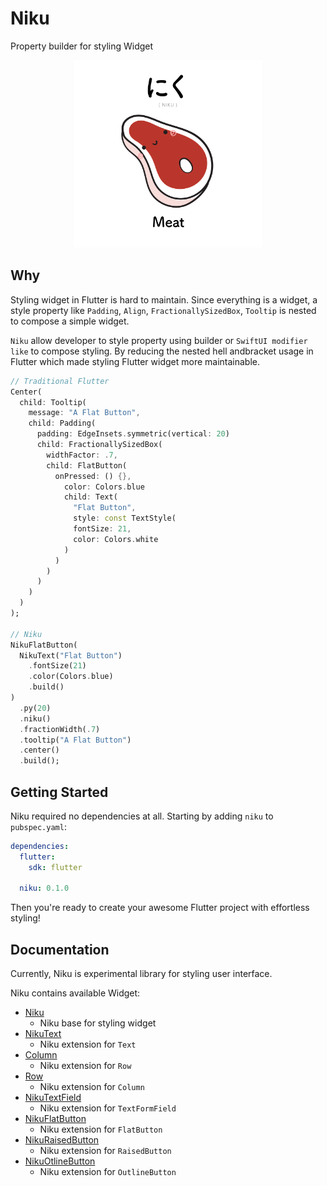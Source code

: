 # Niku
Property builder for styling Widget

<p align="center">
  <img src="https://github.com/saltyaom/niku/blob/main/doc/images/niku.png" alt="Niku" width="300" />
</p>

## Why
Styling widget in Flutter is hard to maintain. 
Since everything is a widget, a style property like `Padding`, `Align`, `FractionallySizedBox`, `Tooltip` is nested to compose a simple widget.

`Niku` allow developer to style property using builder or `SwiftUI modifier like` to compose styling.
By reducing the nested hell andbracket usage in Flutter which made styling Flutter widget more maintainable.

```dart
// Traditional Flutter
Center(
  child: Tooltip(
    message: "A Flat Button",
    child: Padding(
      padding: EdgeInsets.symmetric(vertical: 20)
      child: FractionallySizedBox(
        widthFactor: .7,
        child: FlatButton(
          onPressed: () {},
            color: Colors.blue 
            child: Text(
              "Flat Button",
              style: const TextStyle(
              fontSize: 21,
              color: Colors.white
            )
          )
        )
      )
    )
  )
);

// Niku
NikuFlatButton(
  NikuText("Flat Button")
    .fontSize(21)
    .color(Colors.blue)
    .build()
)
  .py(20)
  .niku()
  .fractionWidth(.7)
  .tooltip("A Flat Button")
  .center()
  .build();
```

## Getting Started
Niku required no dependencies at all.
Starting by adding `niku` to `pubspec.yaml`:
```yaml
dependencies:
  flutter:
    sdk: flutter

  niku: 0.1.0
```

Then you're ready to create your awesome Flutter project with effortless styling!

## Documentation
Currently, Niku is experimental library for styling user interface.

Niku contains available Widget:
- [Niku](https://github.com/saltyaom/niku/blob/main/doc/base.md)
  - Niku base for styling widget
- [NikuText](https://github.com/saltyaom/niku/blob/main/doc/text.md)
  - Niku extension for `Text`
- [Column](https://github.com/saltyaom/niku/blob/main/doc/column.md)
  - Niku extension for `Row`
- [Row](https://github.com/saltyaom/niku/blob/main/doc/row.md)
  - Niku extension for `Column`
- [NikuTextField](https://github.com/saltyaom/niku/blob/main/doc/textfield.md)
  - Niku extension for `TextFormField`
- [NikuFlatButton](https://github.com/saltyaom/niku/blob/main/doc/flatButton.md)
  - Niku extension for `FlatButton`
- [NikuRaisedButton](https://github.com/saltyaom/niku/blob/main/doc/raisedButton.md)
  - Niku extension for `RaisedButton`
- [NikuOtlineButton](https://github.com/saltyaom/niku/blob/main/doc/outlineButton.md)
  - Niku extension for `OutlineButton`
